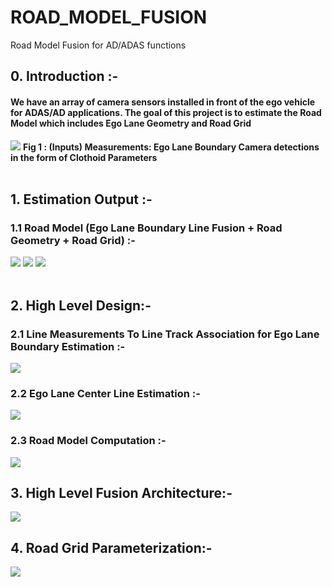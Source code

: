 # ROAD_MODEL_FUSION
Road Model Fusion for AD/ADAS functions
## 0. Introduction :-
#### We have an array of camera sensors installed in front of the ego vehicle for ADAS/AD applications. The goal of this project is to estimate the Road Model which includes Ego Lane Geometry and Road Grid
![](https://github.com/UditBhaskar19/ROAD_MODEL_FUSION/blob/main/Visualization_and_Analysis/Animated_Gifs/LaneLineMeasClothoidCroppedVideo.gif)
**Fig 1 : (Inputs) Measurements: Ego Lane Boundary Camera detections in the form of Clothoid Parameters**
<br/><br/>



## 1. Estimation Output :-
### 1.1 Road Model (Ego Lane Boundary Line Fusion + Road Geometry + Road Grid) :-
![](https://github.com/UditBhaskar19/ROAD_MODEL_FUSION/blob/main/Visualization_and_Analysis/Animated_Gifs/LaneLineFusionClothoidCroppedVideo.gif)
![](https://github.com/UditBhaskar19/ROAD_MODEL_FUSION/blob/main/Visualization_and_Analysis/Animated_Gifs/RoadModelClothoidCroppedVideo.gif)
![](https://github.com/UditBhaskar19/ROAD_MODEL_FUSION/blob/main/Visualization_and_Analysis/Animated_Gifs/RoadModelGridCroppedVideo.gif)
<br/><br/>



## 2. High Level Design:-
### 2.1 Line Measurements To Line Track Association for Ego Lane Boundary Estimation :-
![](https://github.com/UditBhaskar19/ROAD_MODEL_FUSION/blob/main/Visualization_and_Analysis/filesForReadme/1a_Road_Fusion_hld.PNG)
### 2.2 Ego Lane Center Line Estimation :-
![](https://github.com/UditBhaskar19/ROAD_MODEL_FUSION/blob/main/Visualization_and_Analysis/filesForReadme/1b_Road_Fusion_hld.PNG)
### 2.3 Road Model Computation :-
![](https://github.com/UditBhaskar19/ROAD_MODEL_FUSION/blob/main/Visualization_and_Analysis/filesForReadme/1c_Road_Fusion_hld.PNG)



## 3. High Level Fusion Architecture:-
![](https://github.com/UditBhaskar19/ROAD_MODEL_FUSION/blob/main/Visualization_and_Analysis/filesForReadme/2a_Road_Fusion_Architecture.PNG)
## 4. Road Grid Parameterization:-
![](https://github.com/UditBhaskar19/ROAD_MODEL_FUSION/blob/main/Visualization_and_Analysis/filesForReadme/2b_Road_Grid.PNG)
